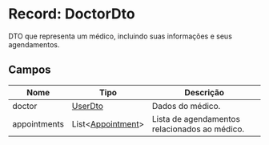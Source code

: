 <h1>Record: DoctorDto</h1>
<p>DTO que representa um médico, incluindo suas informações e seus agendamentos.</p>

<h2>Campos</h2>
<table>
  <thead>
    <tr>
      <th>Nome</th>
      <th>Tipo</th>
      <th>Descrição</th>
    </tr>
  </thead>
  <tbody>
    <tr>
      <td>doctor</td>
      <td><a href="#UserDto">UserDto</a></td>
      <td>Dados do médico.</td>
    </tr>
    <tr>
      <td>appointments</td>
      <td>List&lt;<a href="#Appointment">Appointment</a>&gt;</td>
      <td>Lista de agendamentos relacionados ao médico.</td>
    </tr>
  </tbody>
</table>
